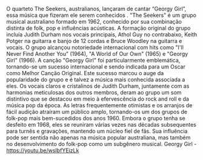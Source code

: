 O quarteto The Seekers, australianos, lançaram de cantar “Georgy Girl”, essa música que fizeram ele serem conhecidos . "The Seekers" é um grupo musical australiano formado em 1962, conhecido por sua combinação distinta de folk, pop e influências acústicas. A formação original do grupo incluía Judith Durham nos vocais principais, Athol Guy no contrabaixo, Keith Potger na guitarra e banjo de 12 cordas e Bruce Woodley na guitarra e vocais. O grupo alcançou notoriedade internacional com hits como "I'll Never Find Another You" (1964), "A World of Our Own" (1965) e "Georgy Girl" (1966). A canção "Georgy Girl" foi particularmente emblemática, tornando-se um sucesso internacional e sendo indicada para um Oscar como Melhor Canção Original. Este sucesso marcou o auge da popularidade do grupo e é talvez a música mais conhecida associada a eles. Os vocais claros e cristalinos de Judith Durham, juntamente com as harmonias meticulosas dos outros membros, deram ao grupo um som distintivo que se destacou em meio à efervescência do rock and roll e da música pop da época. As letras frequentemente otimistas e os arranjos de fácil audição atraíram um público amplo, tornando-os um dos grupos de folk-pop mais bem-sucedidos dos anos 1960. Embora o grupo tenha se desfeito em 1968, eles se reuniram várias vezes nas décadas subsequentes para turnês e gravações, mantendo um núcleo fiel de fãs. Sua influência pode ser sentida não apenas na música popular australiana, mas também no desenvolvimento do folk-pop como um subgênero musical.
Georgy Girl - https://youtu.be/wsIbfYEizLk

